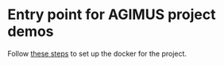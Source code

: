# Entry point for AGIMUS project demos

Follow [these steps](doc/docker.md) to set up the docker for the project.
